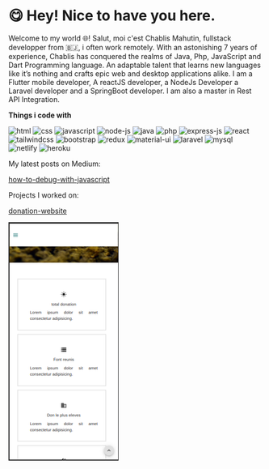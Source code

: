 # :yum: Hey! Nice to have you here. 
Welcome to my world :globe_with_meridians:! 
Salut, moi c'est Chablis Mahutin, fullstack developper from :benin:, i often work remotely. 
With an astonishing 7 years of experience, Chablis has conquered the realms of Java, Php, JavaScript and Dart Programming language. An adaptable talent that learns new languages like it’s nothing and crafts epic web and desktop applications alike. I am a Flutter mobile developer, A reactJS developer, a NodeJs Developer a Laravel developer and a SpringBoot developer.
I am also a master in Rest API Integration.

**Things i code with**


![html](https://img.shields.io/badge/HTML-239120?style=for-the-badge&logo=html5&logoColor=white) ![css](https://img.shields.io/badge/CSS-239120?&style=for-the-badge&logo=css3&logoColor=white) ![javascript](https://img.shields.io/badge/JavaScript-323330?style=for-the-badge&logo=javascript&logoColor=F7DF1E) ![node-js](https://img.shields.io/badge/Node.js-43853D?style=for-the-badge&logo=node.js&logoColor=white) ![java](https://img.shields.io/badge/Java-ED8B00?style=for-the-badge&logo=openjdk&logoColor=white) ![php](https://img.shields.io/badge/PHP-777BB4?style=for-the-badge&logo=php&logoColor=white) ![express-js](https://img.shields.io/badge/Express.js-404D59?style=for-the-badge) ![react](https://img.shields.io/badge/React-20232A?style=for-the-badge&logo=react&logoColor=61DAFB)
![tailwindcss](https://img.shields.io/badge/Tailwind_CSS-38B2AC?style=for-the-badge&logo=tailwind-css&logoColor=white) ![bootstrap](https://img.shields.io/badge/Bootstrap-563D7C?style=for-the-badge&logo=bootstrap&logoColor=white) ![redux](https://img.shields.io/badge/Redux-593D88?style=for-the-badge&logo=redux&logoColor=white) ![material-ui](https://img.shields.io/badge/Material--UI-0081CB?style=for-the-badge&logo=material-ui&logoColor=white) ![laravel](https://img.shields.io/badge/Laravel-FF2D20?style=for-the-badge&logo=laravel&logoColor=white) ![mysql](https://img.shields.io/badge/MySQL-00000F?style=for-the-badge&logo=mysql&logoColor=white) ![netlify](https://img.shields.io/badge/Netlify-00C7B7?style=for-the-badge&logo=netlify&logoColor=white) ![heroku](https://img.shields.io/badge/Heroku-430098?style=for-the-badge&logo=heroku&logoColor=white)

My latest posts on Medium: 

[how-to-debug-with-javascript](https://medium.com/@omoobaoshoffa/how-to-debug-and-become-an-efficient-debugger-f19d773e2e00)

Projects I worked on:

[donation-website](https://donation-dnk.vercel.app)

![Image Alt Text](https://github.com/Omo-oba18/Omo-oba18/blob/main/assets/dnk-about.png?raw=true)
